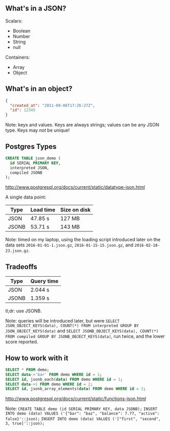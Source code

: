 ## What's in a JSON?

Scalars:
- Boolean
- Number
- String
- null

Containers:
- Array
- Object


## What's in an object?

```json
{
  "created_at": "2011-09-06T17:26:27Z",
  "id": 12345
}
```

Note: keys and values. Keys are always strings; values can be any JSON type.
Keys may _not_ be unique!


## Postgres Types

```sql
CREATE TABLE json_demo (
  id SERIAL PRIMARY KEY,
  interpreted JSON,
  compiled JSONB
);
```

http://www.postgresql.org/docs/current/static/datatype-json.html


A single data point:
<table>
  <thead>
    <tr>
      <th>Type</th>
      <th>Load time</th>
      <th>Size on disk</th>
    </tr>
  </thead>
  <tbody>
    <tr>
      <td>JSON</td>
      <td>47.85 s</td>
      <td>127 MB</td>
    </tr>
    <tr>
      <td>JSONB</td>
      <td>53.71 s</td>
      <td>143 MB</td>
    </tr>
  </tbody>
</table>

Note: timed on my laptop, using the loading script introduced later on the data
sets `2016-01-01-1.json.gz`, `2016-01-15-15.json.gz`, and
`2016-02-18-23.json.gz`.


## Tradeoffs

<table>
  <thead>
    <tr>
      <th>Type</th>
      <th>Query time</th>
    </tr>
  </thead>
  <tbody>
    <tr>
      <td>JSON</td>
      <td>2.044 s</td>
    </tr>
    <tr>
      <td>JSONB</td>
      <td>1.359 s</td>
    </tr>
  </tbody>
</table>

tl;dr: use JSONB.

Note: queries will be introduced later, but were `SELECT
JSON_OBJECT_KEYS(data), COUNT(*) FROM interpreted GROUP BY
JSON_OBJECT_KEYS(data)` and `SELECT JSONB_OBJECT_KEYS(data), COUNT(*) FROM
compiled GROUP BY JSONB_OBJECT_KEYS(data)`, run twice, and the lower score
reported.


## How to work with it

```sql
SELECT * FROM demo;
SELECT data->'bar' FROM demo WHERE id = 1;
SELECT id, jsonb_each(data) FROM demo WHERE id = 1;
SELECT data->1 FROM demo WHERE id = 2;
SELECT id, jsonb_array_elements(data) FROM demo WHERE id = 2;
```

http://www.postgresql.org/docs/current/static/functions-json.html

Note: `CREATE TABLE demo (id SERIAL PRIMARY KEY, data JSONB);`
`INSERT INTO demo (data) VALUES ('{"bar": "baz", "balance": 7.77, "active": false}'::json);`
`INSERT INTO demo (data) VALUES ('["first", "second", 3, true]'::json);`

